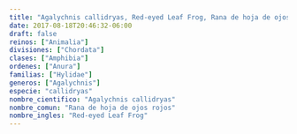 ```yaml
---
title: "Agalychnis callidryas, Red-eyed Leaf Frog, Rana de hoja de ojos rojos"
date: 2017-08-18T20:46:32-06:00
draft: false
reinos: ["Animalia"]
divisiones: ["Chordata"]
clases: ["Amphibia"]
ordenes: ["Anura"]
familias: ["Hylidae"]
generos: ["Agalychnis"]
especie: "callidryas"
nombre_cientifico: "Agalychnis callidryas"
nombre_comun: "Rana de hoja de ojos rojos"
nombre_ingles: "Red-eyed Leaf Frog"
---
```

